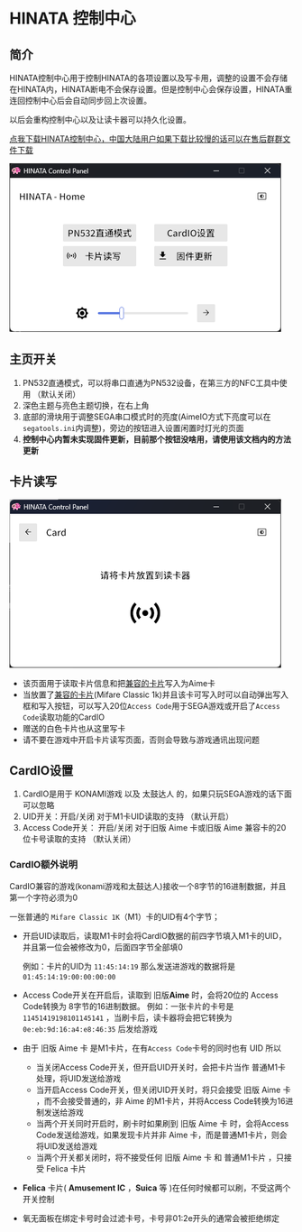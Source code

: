 # HINATA 控制中心

## 简介
HINATA控制中心用于控制HINATA的各项设置以及写卡用，调整的设置不会存储在HINATA内，HINATA断电不会保存设置。但是控制中心会保存设置，HINATA重连回控制中心后会自动同步回上次设置。

以后会重构控制中心以及让读卡器可以持久化设置。

[点我下载HINATA控制中心，中国大陆用户如果下载比较慢的话可以在售后群群文件下载](https://github.com/nerimoe/HINATA-release/releases/download/HINATA-2024090300/HINATA-Control-Panel-2024050400.7z)


![hcp0](assets/hcp0.png)


## 主页开关
1. PN532直通模式，可以将串口直通为PN532设备，在第三方的NFC工具中使用 （默认关闭）
2. 深色主题与亮色主题切换，在右上角
3. 底部的滑块用于调整SEGA串口模式时的亮度(AimeIO方式下亮度可以在`segatools.ini`内调整)，旁边的按钮进入设置闲置时灯光的页面
4. **控制中心内暂未实现固件更新，目前那个按钮没啥用，请使用该文档内的方法更新**


## 卡片读写
![hcp1](assets/hcp1.png)

* 该页面用于读取卡片信息和把[兼容的卡片](https://s.taobao.com/search?commend=all&ie=utf8&initiative_id=tbindexz_20170306&page=1&q=m1%E7%99%BD%E5%8D%A1&search_type=item&sourceId=tb.index)写入为Aime卡
* 当放置了[兼容的卡片](https://s.taobao.com/search?commend=all&ie=utf8&initiative_id=tbindexz_20170306&page=1&q=m1%E7%99%BD%E5%8D%A1&search_type=item&sourceId=tb.index)(Mifare Classic 1k)并且该卡可写入时可以自动弹出写入框和写入按钮，可以写入20位`Access Code`用于SEGA游戏或开启了`Access Code`读取功能的CardIO
* 赠送的白色卡片也从这里写卡
* 请不要在游戏中开启卡片读写页面，否则会导致与游戏通讯出现问题


## CardIO设置

1. CardIO是用于 KONAMI游戏 以及 太鼓达人 的，如果只玩SEGA游戏的话下面可以忽略
2. UID开关：开启/关闭 对于M1卡UID读取的支持 （默认开启）
3. Access Code开关： 开启/关闭 对于旧版 Aime 卡或旧版 Aime 兼容卡的20位卡号读取的支持 （默认关闭）

### CardIO额外说明

CardIO兼容的游戏(konami游戏和太鼓达人)接收一个8字节的16进制数据，并且第一个字符必须为0

一张普通的 `Mifare Classic 1K`（M1）卡的UID有4个字节；

* 开启UID读取后，读取M1卡时会将CardIO数据的前四字节填入M1卡的UID，并且第一位会被修改为0，后面四字节全部填0
    
    例如：卡片的UID为 `11:45:14:19` 那么发送进游戏的数据将是  `01:45:14:19:00:00:00:00`
    
* Access Code开关在开启后，读取到 旧版**Aime** 时，会将20位的 Access Code转换为 8字节的16进制数据。
  例如：一张卡片的卡号是`11451419198101145141` ，当刷卡后，读卡器将会把它转换为 `0e:eb:9d:16:a4:e8:46:35` 后发给游戏
    
* 由于 旧版 Aime 卡 是M1卡片，在有`Access Code`卡号的同时也有 UID 所以
    * 当关闭Access Code开关，但开启UID开关时，会把卡片当作 普通M1卡处理，将UID发送给游戏
    * 当开启Access Code开关，但关闭UID开关时，将只会接受 旧版 Aime 卡 ，而不会接受普通的，非 Aime 的M1卡片，并将Access Code转换为16进制发送给游戏
    * 当两个开关同时开启时，刷卡时如果刷到 旧版 Aime 卡 时，会将Access Code发送给游戏，如果发现卡片并非 Aime 卡，而是普通M1卡片，则会将UID发送给游戏
    * 当两个开关都关闭时，将不接受任何 旧版 Aime 卡 和 普通M1卡片 ，只接受 Felica 卡片
* **Felica** 卡片( **Amusement IC** ，**Suica** 等 )在任何时候都可以刷，不受这两个开关控制
* 氧无面板在绑定卡号时会过滤卡号，卡号非01:2e开头的通常会被拒绝绑定